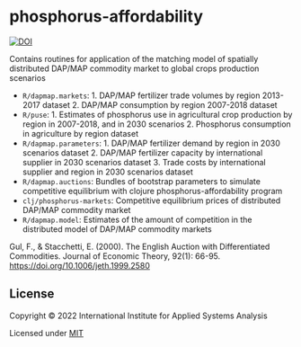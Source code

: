 # phosphorus-affordability

[![DOI](https://zenodo.org/badge/DOI/10.5281/zenodo.6457219.svg)](https://doi.org/10.5281/zenodo.6457219)

Contains routines for application of the matching model of spatially distributed DAP/MAP commodity market to global crops production scenarios

* `R/dapmap.markets`: 1. DAP/MAP fertilizer trade volumes by region 2013-2017 dataset 2. DAP/MAP consumption by region 2007-2018 dataset
* `R/puse`: 1. Estimates of phosphorus use in agricultural crop production by region in 2007-2018, and in 2030 scenarios 2. Phosphorus consumption in agriculture by region dataset
* `R/dapmap.parameters`: 1. DAP/MAP fertilizer demand by region in 2030 scenarios dataset 2. DAP/MAP fertilizer capacity by international supplier in 2030 scenarios dataset 3. Trade costs by international supplier and region in 2030 scenarios dataset
* `R/dapmap.auctions`: Bundles of bootstrap parameters to simulate competitive equilibrium with clojure phosphorus-affordability program
* `clj/phosphorus-markets`: Competitive equilibrium prices of distributed DAP/MAP commodity market
* `R/dapmap.model`: Estimates of the amount of competition in the distributed model of DAP/MAP commodity markets

Gul, F., & Stacchetti, E. (2000). The English Auction with Differentiated Commodities. Journal of Economic Theory, 92(1): 66-95. https://doi.org/10.1006/jeth.1999.2580

## License

Copyright © 2022 International Institute for Applied Systems Analysis

Licensed under [MIT](http://opensource.org/licenses/MIT)
